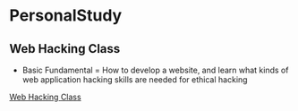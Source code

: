 # PersonalStudy

## Web Hacking Class

* Basic Fundamental = How to develop a website, and learn what kinds of web application hacking skills are needed for ethical hacking 

[Web Hacking Class](https://github.com/SEUNGHO-Y00/Web-Hacking-Class)
